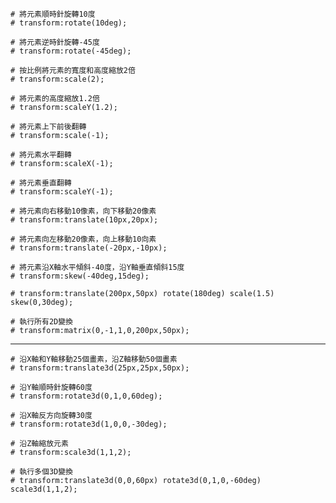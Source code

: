 ```
# 將元素順時針旋轉10度
# transform:rotate(10deg);
```

```
# 將元素逆時針旋轉-45度
# transform:rotate(-45deg);
```

```
# 按比例將元素的寬度和高度縮放2倍
# transform:scale(2);
```

```
# 將元素的高度縮放1.2倍
# transform:scaleY(1.2);
```

```
# 將元素上下前後翻轉
# transform:scale(-1);
```

```
# 將元素水平翻轉
# transform:scaleX(-1);
```

```
# 將元素垂直翻轉
# transform:scaleY(-1);
```

```
# 將元素向右移動10像素，向下移動20像素
# transform:translate(10px,20px);
```

```
# 將元素向左移動20像素，向上移動10向素
# transform:translate(-20px,-10px);
```

```
# 將元素沿X軸水平傾斜-40度，沿Y軸垂直傾斜15度
# transform:skew(-40deg,15deg);
```

```
# transform:translate(200px,50px) rotate(180deg) scale(1.5) skew(0,30deg);
```

```
# 執行所有2D變換
# transform:matrix(0,-1,1,0,200px,50px);
```

---

```
# 沿X軸和Y軸移動25個畫素，沿Z軸移動50個畫素
# transform:translate3d(25px,25px,50px);
```

```
# 沿Y軸順時針旋轉60度
# transform:rotate3d(0,1,0,60deg);
```

```
# 沿X軸反方向旋轉30度
# transform:rotate3d(1,0,0,-30deg);
```

```
# 沿Z軸縮放元素
# transform:scale3d(1,1,2);
```

```
# 執行多個3D變換
# transform:translate3d(0,0,60px) rotate3d(0,1,0,-60deg) scale3d(1,1,2);
```